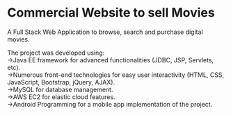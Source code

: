 # Commercial Website to sell Movies

A Full Stack Web Application to browse, search and purchase digital movies.  

The project was developed using:  
->Java EE framework for advanced functionalities (JDBC, JSP, Servlets, etc).   
->Numerous front-end technologies for easy user interactivity (HTML, CSS, JavaScript, Bootstrap, jQuery, AJAX).  
->MySQL for database management.  
->AWS EC2 for elastic cloud features.  
->Android Programming for a mobile app implementation of the project.  
